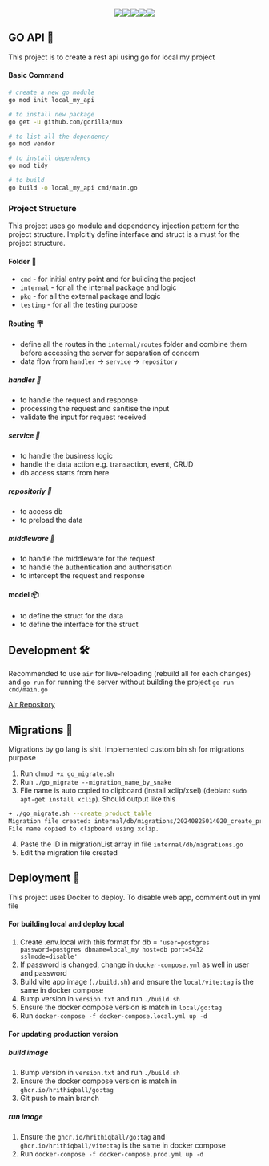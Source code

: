 <div style="display: flex;align-items: center; justify-content: center; margin-top: 20px">
  <img src="https://img.shields.io/badge/Go-00ADD8?style=for-the-badge&logo=go&logoColor=white" />
  <img src="https://img.shields.io/badge/Shell_Script-121011?style=for-the-badge&logo=gnu-bash&logoColor=white" />
  <img src="https://img.shields.io/badge/PostgreSQL-316192?style=for-the-badge&logo=postgresql&logoColor=white" />
  <img src="https://img.shields.io/badge/JWT-000000?style=for-the-badge&logo=JSON%20web%20tokens&logoColor=white" />
  <img src="https://img.shields.io/badge/Docker-2496ED?style=for-the-badge&logo=docker&logoColor=white" />
</div>

## GO API 🦫

This project is to create a rest api using go for local my project

#### Basic Command

```bash
# create a new go module
go mod init local_my_api

# to install new package
go get -u github.com/gorilla/mux

# to list all the dependency
go mod vendor

# to install dependency
go mod tidy

# to build
go build -o local_my_api cmd/main.go
```

### Project Structure

This project uses go module and dependency injection pattern for the project structure. Implcitly define interface and struct is a must for the project structure.

#### Folder 📂

- `cmd` - for initial entry point and for building the project
- `internal` - for all the internal package and logic
- `pkg` - for all the external package and logic
- `testing` - for all the testing purpose

#### Routing 🪧

- define all the routes in the `internal/routes` folder and combine them before accessing the server for separation of concern
- data flow from `handler` -> `service` -> `repository`

##### handler 📨

- to handle the request and response
- processing the request and sanitise the input
- validate the input for request received

##### service 🔩

- to handle the business logic
- handle the data action e.g. transaction, event, CRUD
- db access starts from here

##### repositoriy 💽

- to access db
- to preload the data

##### middleware 🧱

- to handle the middleware for the request
- to handle the authentication and authorisation
- to intercept the request and response

#### model 📦

- to define the struct for the data
- to define the interface for the struct

## Development 🛠️

Recommended to use `air` for live-reloading (rebuild all for each changes) and `go run` for running the server without building the project `go run cmd/main.go`

[Air Repository](https://github.com/air-verse/air)

## Migrations 🪽

Migrations by go lang is shit. Implemented custom bin sh for migrations purpose

1. Run `chmod +x go_migrate.sh`
2. Run `./go_migrate --migration_name_by_snake`
3. File name is auto copied to clipboard (install xclip/xsel) (debian: `sudo apt-get install xclip`). Should output like this

```bash
➜ ./go_migrate.sh --create_product_table
Migration file created: internal/db/migrations/20240825014020_create_product_table.go
File name copied to clipboard using xclip.
```

4. Paste the ID in migrationList array in file `internal/db/migrations.go`
5. Edit the migration file created

## Deployment 🐳

This project uses Docker to deploy. To disable web app, comment out in yml file

#### For building local and deploy local

1. Create .env.local with this format for db = `'user=postgres password=postgres dbname=local_my host=db port=5432 sslmode=disable'`
2. If password is changed, change in `docker-compose.yml` as well in user and password
3. Build vite app image (`./build.sh`) and ensure the `local/vite:tag` is the same in docker compose
4. Bump version in `version.txt` and run `./build.sh`
5. Ensure the docker compose version is match in `local/go:tag`
6. Run `docker-compose -f docker-compose.local.yml up -d`

#### For updating production version

##### build image

1. Bump version in `version.txt` and run `./build.sh`
2. Ensure the docker compose version is match in `ghcr.io/hrithiqball/go:tag`
3. Git push to main branch

##### run image

1. Ensure the `ghcr.io/hrithiqball/go:tag` and `ghcr.io/hrithiqball/vite:tag` is the same in docker compose
2. Run `docker-compose -f docker-compose.prod.yml up -d`
